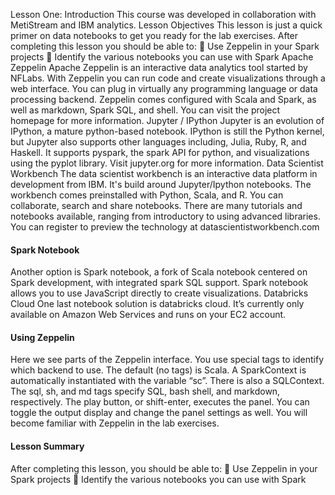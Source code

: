 Lesson One: Introduction
This course was developed in collaboration with MetiStream and IBM analytics.
Lesson Objectives
This lesson is just a quick primer on data notebooks to get you ready for the lab exercises.
After completing this lesson you should be able to:
 Use Zeppelin in your Spark projects
 Identify the various notebooks you can use with Spark
Apache Zeppelin
Apache Zeppelin is an interactive data analytics tool started by NFLabs. With Zeppelin you can run code
and create visualizations through a web interface. You can plug in virtually any programming language
or data processing backend.
Zeppelin comes configured with Scala and Spark, as well as markdown, Spark SQL, and shell.
You can visit the project homepage for more information.
Jupyter / IPython
Jupyter is an evolution of IPython, a mature python-based notebook. IPython is still the Python kernel,
but Jupyter also supports other languages including, Julia, Ruby, R, and Haskell. It supports pyspark, the
spark API for python, and visualizations using the pyplot library. Visit jupyter.org for more information.
Data Scientist Workbench
The data scientist workbench is an interactive data platform in development from IBM. It's build around
Jupyter/Ipython notebooks. The workbench comes preinstalled with Python, Scala, and R. You can
collaborate, search and share notebooks.
There are many tutorials and notebooks available, ranging from introductory to using advanced libraries.
You can register to preview the technology at datascientistworkbench.com
#### Spark Notebook
Another option is Spark notebook, a fork of Scala notebook centered on Spark development, with
integrated spark SQL support. Spark notebook allows you to use JavaScript directly to create
visualizations.
Databricks Cloud
One last notebook solution is databricks cloud. It’s currently only available on Amazon Web Services and
runs on your EC2 account.
#### Using Zeppelin
Here we see parts of the Zeppelin interface. You use special tags to identify which backend to use. The
default (no tags) is Scala. A SparkContext is automatically instantiated with the variable “sc”. There is
also a SQLContext. The sql, sh, and md tags specify SQL, bash shell, and markdown, respectively.
The play button, or shift-enter, executes the panel. You can toggle the output display and change the
panel settings as well. You will become familiar with Zeppelin in the lab exercises.

#### Lesson Summary
After completing this lesson, you should be able to:
 Use Zeppelin in your Spark projects
 Identify the various notebooks you can use with Spark
